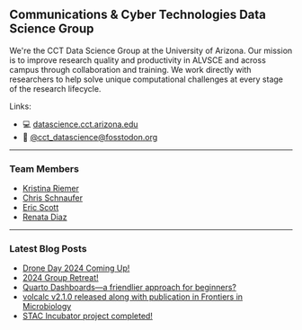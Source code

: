 ## Communications & Cyber Technologies Data Science Group

We're the CCT Data Science Group at the University of Arizona. Our mission is to improve research quality and productivity in ALVSCE and across campus through collaboration and training. We work directly with researchers to help solve unique computational challenges at every stage of the research lifecycle.

Links:

- 💻 [datascience.cct.arizona.edu](https://datascience.cct.arizona.edu/)
- 🐘 [@cct_datascience@fosstodon.org](https://fosstodon.org/@cct_datascience)

----------------------------------------

### Team Members

- [Kristina Riemer](https://github.com/KristinaRiemer)
- [Chris Schnaufer](https://github.com/Chris-Schnaufer)
- [Eric Scott](https://github.com/Aariq)
- [Renata Diaz](https://github.com/diazrenata)

----------------------------------------

### Latest Blog Posts

<!-- BLOG-POST-LIST:START -->
- [Drone Day 2024 Coming Up!](https://datascience.cct.arizona.edu/news/2024/02/drone-day-2024-coming)
- [2024 Group Retreat!](https://datascience.cct.arizona.edu/news/2024/01/2024-group-retreat)
- [Quarto Dashboards—a friendlier approach for beginners?](https://datascience.cct.arizona.edu/news/2024/01/quarto-dashboards%E2%80%94-friendlier-approach-beginners)
- [volcalc v2.1.0 released along with publication in Frontiers in Microbiology](https://datascience.cct.arizona.edu/news/2023/12/volcalc-v210-released-along-publication-frontiers-microbiology)
- [STAC Incubator project completed!](https://datascience.cct.arizona.edu/news/2023/11/stac-incubator-project-completed)
<!-- BLOG-POST-LIST:END -->
